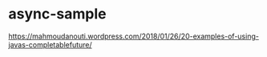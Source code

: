 # async-sample

https://mahmoudanouti.wordpress.com/2018/01/26/20-examples-of-using-javas-completablefuture/

